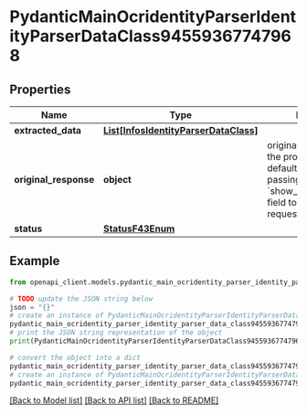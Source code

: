 # PydanticMainOcridentityParserIdentityParserDataClass94559367747968


## Properties

Name | Type | Description | Notes
------------ | ------------- | ------------- | -------------
**extracted_data** | [**List[InfosIdentityParserDataClass]**](InfosIdentityParserDataClass.md) |  | [optional] 
**original_response** | **object** | original response sent by the provider, hidden by default, show it by passing the &#x60;show_original_response&#x60; field to &#x60;true&#x60; in your request | [optional] 
**status** | [**StatusF43Enum**](StatusF43Enum.md) |  | 

## Example

```python
from openapi_client.models.pydantic_main_ocridentity_parser_identity_parser_data_class94559367747968 import PydanticMainOcridentityParserIdentityParserDataClass94559367747968

# TODO update the JSON string below
json = "{}"
# create an instance of PydanticMainOcridentityParserIdentityParserDataClass94559367747968 from a JSON string
pydantic_main_ocridentity_parser_identity_parser_data_class94559367747968_instance = PydanticMainOcridentityParserIdentityParserDataClass94559367747968.from_json(json)
# print the JSON string representation of the object
print(PydanticMainOcridentityParserIdentityParserDataClass94559367747968.to_json())

# convert the object into a dict
pydantic_main_ocridentity_parser_identity_parser_data_class94559367747968_dict = pydantic_main_ocridentity_parser_identity_parser_data_class94559367747968_instance.to_dict()
# create an instance of PydanticMainOcridentityParserIdentityParserDataClass94559367747968 from a dict
pydantic_main_ocridentity_parser_identity_parser_data_class94559367747968_form_dict = pydantic_main_ocridentity_parser_identity_parser_data_class94559367747968.from_dict(pydantic_main_ocridentity_parser_identity_parser_data_class94559367747968_dict)
```
[[Back to Model list]](../README.md#documentation-for-models) [[Back to API list]](../README.md#documentation-for-api-endpoints) [[Back to README]](../README.md)



